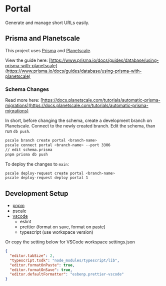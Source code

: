 # Portal

Generate and manage short URLs easily.

## Prisma and Planetscale

This project uses [Prisma](https://prisma.io) and [Planetscale](https://planetscale.com/).

View the guide here: [https://www.prisma.io/docs/guides/database/using-prisma-with-planetscale](https://www.prisma.io/docs/guides/database/using-prisma-with-planetscale)

### Schema Changes

Read more here: [https://docs.planetscale.com/tutorials/automatic-prisma-migrations](https://docs.planetscale.com/tutorials/automatic-prisma-migrations)

In short, before changing the schema, create a development branch on Planetscale. Connect to the newly created branch. Edit the schema, than run `db push`.

```bash
pscale branch create portal <branch-name>
pscale connect portal <branch-name> --port 3306
// edit schema.prisma
pnpm prisma db push
```

To deploy the changes to `main`:

```bash
pscale deploy-request create portal <branch-name>
pscale deploy-request deploy portal 1
```

## Development Setup

- [pnpm](https://pnpm.io/)
- [pscale](https://planetscale.com/features/cli)
- [vscode](https://code.visualstudio.com/)
  - eslint
  - prettier (format on save, format on paste)
  - typescript (use workspace version)

Or copy the setting below for VSCode workspace settings.json
```json
{
  "editor.tabSize": 2,
  "typescript.tsdk": "node_modules/typescript/lib",
  "editor.formatOnPaste": true,
  "editor.formatOnSave": true,
  "editor.defaultFormatter": "esbenp.prettier-vscode"
}
```